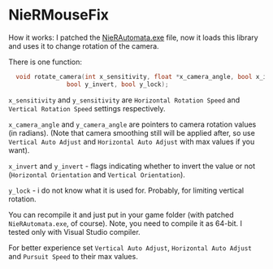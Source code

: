 # NieRMouseFix

How it works: I patched the [NieRAutomata.exe](https://drive.google.com/open?id=1QKWGeUwlmyrZCz3OKd7nNDJbKRup2r3J) file, now it loads this library and uses it to change rotation of the camera.

There is one function:

```c++
  void rotate_camera(int x_sensitivity, float *x_camera_angle, bool x_invert, int y_sensitivity, float *y_camera_angle,
                bool y_invert, bool y_lock);
```

`x_sensitivity` and `y_sensitivity` are `Horizontal Rotation Speed` and `Vertical Rotation Speed` settings respectively.

`x_camera_angle` and `y_camera_angle` are pointers to camera rotation values (in radians). 
(Note that camera smoothing still will be applied after, so use `Vertical Auto Adjust` and `Horizontal Auto Adjust` with max values if you want).

`x_invert` and `y_invert` - flags indicating whether to invert the value or not (`Horizontal Orientation` and `Vertical Orientation`).

`y_lock` - i do not know what it is used for. Probably, for limiting vertical rotation.

You can recompile it and just put in your game folder (with patched `NieRAutomata.exe`, of course). Note, you need to compile it as 64-bit. I tested only with Visual Studio compiler.

For better experience set `Vertical Auto Adjust`, `Horizontal Auto Adjust` and `Pursuit Speed` to their max values.
